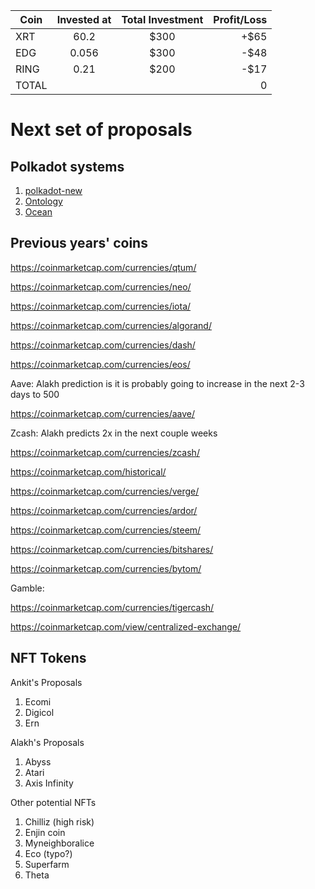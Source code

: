| Coin   |      Invested at    |  Total Investment | Profit/Loss
|----------|:-------------:|:-----:| ---------:|
| XRT  | 60.2 | $300 | +$65 |
| EDG |  0.056   |   $300 | -$48 |
| RING | 0.21 |  $200 | -$17 |
| TOTAL | | | 0
    

# Next set of proposals

## Polkadot systems


1. [polkadot-new](https://coinmarketcap.com/currencies/polkadot-new/)
2. [Ontology](https://coinmarketcap.com/currencies/ontology>)
3. [Ocean](https://coinmarketcap.com/currencies/ocean-protocol/)

## Previous years' coins
	

<https://coinmarketcap.com/currencies/qtum/>

<https://coinmarketcap.com/currencies/neo/>

<https://coinmarketcap.com/currencies/iota/>

<https://coinmarketcap.com/currencies/algorand/>

<https://coinmarketcap.com/currencies/dash/>

<https://coinmarketcap.com/currencies/eos/>


Aave: Alakh prediction is it is probably going to increase in the next 2-3 days to 500

<https://coinmarketcap.com/currencies/aave/>


Zcash: Alakh predicts  2x in the next couple weeks

https://coinmarketcap.com/currencies/zcash/


<https://coinmarketcap.com/historical/>

<https://coinmarketcap.com/currencies/verge/>

<https://coinmarketcap.com/currencies/ardor/>

<https://coinmarketcap.com/currencies/steem/>

<https://coinmarketcap.com/currencies/bitshares/>

<https://coinmarketcap.com/currencies/bytom/>

Gamble: 

<https://coinmarketcap.com/currencies/tigercash/>

<https://coinmarketcap.com/view/centralized-exchange/>



## NFT Tokens

Ankit's Proposals

1. Ecomi
2. Digicol
3. Ern


Alakh's Proposals

1. Abyss
2. Atari
3. Axis Infinity


Other potential NFTs

1. Chilliz (high risk)
2. Enjin coin
3. Myneighboralice
4. Eco (typo?)
5. Superfarm
6. Theta